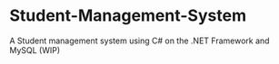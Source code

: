 # Student-Management-System
A Student management system using C# on the .NET Framework and MySQL (WIP)
